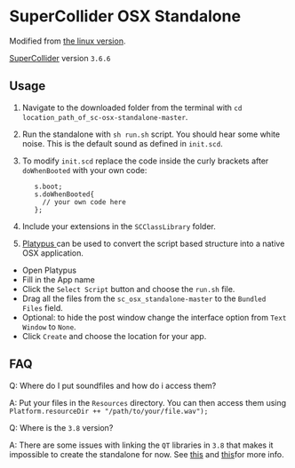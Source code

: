 # SuperCollider OSX Standalone

Modified from [the linux version](https://github.com/miguel-negrao/scStandalone).

[SuperCollider](http://supercollider.sourceforge.net/) version `3.6.6`

## Usage

1. Navigate to the downloaded folder from the terminal with `cd location_path_of_sc-osx-standalone-master`.
2. Run the standalone with `sh run.sh` script. You should hear some white noise. This is the default sound as defined in `init.scd`.
3. To modify `init.scd` replace the code inside the curly brackets after `doWhenBooted` with your own code:

          s.boot;
          s.doWhenBooted{
            // your own code here
          };

4. Include your extensions in the `SCClassLibrary` folder.
5. [Platypus ](http://sveinbjorn.org/platypus) can be used to convert the script based structure into a native OSX application.
  - Open Platypus
  - Fill in the App name
  - Click the `Select Script` button and choose the `run.sh` file.
  - Drag all the files from the `sc_osx_standalone-master` to the `Bundled Files` field.
  - Optional: to hide the post window change the interface option from `Text Window` to `None`.
  - Click `Create` and choose the location for your app. 

## FAQ

Q: Where do I put soundfiles and how do i access them?

A: Put your files in the `Resources` directory. You can then access them using `Platform.resourceDir ++ "/path/to/your/file.wav");`

Q: Where is the `3.8` version?

A: There are some issues with linking the `QT` libraries in `3.8` that makes it impossible to create the standalone for now. See [this](https://github.com/supercollider/supercollider/issues/1681) and [this](
https://github.com/supercollider/supercollider/issues/4552)for more info.
